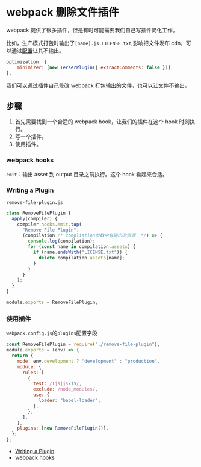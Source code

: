 # webpack 删除文件插件

webpack 提供了很多插件，但是有时可能需要我们自己写插件简化工作。

比如，生产模式打包时输出了`[name].js.LICENSE.txt`,影响把文件发布 cdn，可以通过[配置](https://webpack.js.org/plugins/terser-webpack-plugin/#extractcomments)让其不输出。

```js
optimization: {
    minimizer: [new TerserPlugin({ extractComments: false })],
},
```

我们可以通过插件自己修改 webpack 打包输出的文件，也可以让文件不输出。

## 步骤

1. 首先需要找到一个合适的 webpack hook，让我们的插件在这个 hook 时刻执行。
2. 写一个插件。
3. 使用插件。

### webpack hooks

`emit`：输出 asset 到 output 目录之前执行。这个 hook 看起来合适。

### Writing a Plugin

`remove-file-plugin.js`

```js
class RemoveFilePlugin {
  apply(compiler) {
    compiler.hooks.emit.tap(
      "Remove File Plugin",
      (compilation /* compliation参数中有输出的资源  */) => {
        console.log(compilation);
        for (const name in compilation.assets) {
          if (name.endsWith("LICENSE.txt")) {
            delete compilation.assets[name];
          }
        }
      }
    );
  }
}

module.exports = RemoveFilePlugin;
```

### 使用插件

`webpack.config.js`的`plugins`配置字段

```js
const RemoveFilePlugin = require("./remove-file-plugin");
module.exports = (env) => {
  return {
    mode: env.development ? "development" : "production",
    module: {
      rules: [
        {
          test: /(js|jsx)$/,
          exclude: /node_modules/,
          use: {
            loader: "babel-loader",
          },
        },
      ],
    },
    plugins: [new RemoveFilePlugin()],
  };
};
```

- [Writing a Plugin](https://webpack.js.org/contribute/writing-a-plugin/#root)
- [webpack hooks](https://webpack.js.org/api/compiler-hooks/#emit)
